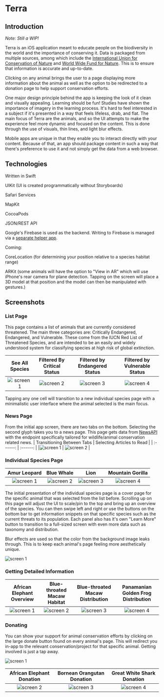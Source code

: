 # Terra

## Introduction

*Note: Still a WIP!*

Terra is an iOS application meant to educate people on the biodiversity in the world and the importance of conserving it. Data is packaged from multiple sources, among which include the [International Union for Conservation of Nature](https://www.iucnredlist.org/) and [World Wide Fund for Nature](https://www.worldwildlife.org/). This is to ensure that information is accurate and up-to-date.

Clicking on any animal brings the user to a page displaying more information about the animal as well as the option to be redirected to a donation page to help support conservation efforts. 

One major design principle behind the app is keeping the look of it clean and visually appealing. Learning should be fun! Studies have shown the importance of imagery in the learning process. It's hard to feel interested in a subject if it's presented in a way that feels lifeless, drab, and flat. The main focus of Terra are the animals, and so the UI attempts to make the experience feel more dynamic and focused on the content. This is done through the use of visuals, thin lines, and light blur effects.

Mobile apps are unique in that they enable you to interact directly with your content. Because of that, an app should package content in such a way that there's preference to use it and not simply get the data from a web browser. 



## Technologies 
Written in Swift

UIKit (UI is created programmatically without Storyboards)

Safari Services

MapKit

CocoaPods 

JSON/REST API

Google's Firebase is used as the backend. Writing to Firebase is managed via a [separate helper app](https://github.com/Anthony-R-G/Terra-Data-Upload-Helper).

Coming:

CoreLocation (for determining your position relative to a species habitat range)

ARKit (some animals will have the option to "View in AR" which will use iPhone's rear camera for plane detection. Tapping on the screen will place a 3D model at that position and the model can then be manipulated with gestures.)

## Screenshots

### List Page
This page contains a list of animals that are currently considered threatened. The main three categories are: Critically Endangered, Endangered, and Vulnerable. These come from the IUCN Red List of Threatened Species, and are intended to be an easily and widely understood system for classifying species at high risk of global extinction.

| See All Species | Filtered By Critical Status | Filtered by Endangered Status | Filtered by Vulnerable Status |
| :------: | :------: | :------: | :------: |
|![screen 1](https://i.imgur.com/1Vwgp0Y.png) | ![screen 2](https://i.imgur.com/grixZDv.png) | ![screen 3](https://i.imgur.com/SKy5mno.png) | ![screen 4](https://i.imgur.com/p67o6vL.png) |

Tapping any one cell will transition to a new individual species page with a minimalistic user interface where the animal selected is the main focus.

### News Page
From the initial app screen, there are two tabs on the bottom. Selecting the second glyph takes you to a news page. This page gets data from [NewsAPI](https://newsapi.org/) with the endpoint specifically tailored for wildlife/animal conservation related news. 
| Transitioning Between Tabs | Selecting Articles to Read |
| :------: | :------: |
|![screen 1](https://media.giphy.com/media/ieaU0z4wACLIYrWIey/giphy.gif) | ![screen 2](https://media.giphy.com/media/IejPdlUw4B2Yj2cfVp/giphy.gif) |


### Individual Species Page 
| Amur Leopard | Blue Whale | Lion | Mountain Gorilla |
| :------: | :------: | :------: | :------: |
|![screen 1](https://i.imgur.com/4LOHr9o.png) | ![screen 2](https://i.imgur.com/E4Ayd80.png) |![screen 3](https://i.imgur.com/h6s1IGG.png)|![screen 4](https://i.imgur.com/HEA6LRg.png)|

The initial presentation of the individual species page is a cover page for the specific animal that was selected from the list before. Scrolling up on this page will adjust the UI to scale/pin to the top and bring up an overview of the species. You can then swipe left and right or use the buttons on the bottom bar to get information snippets on that specific species such as the current threats to its population. Each panel also has it's own "Learn More" button to transition to a full-sized screen with even more data such as taxonomy and distribution. 

Blur effects are used so that the color from the background image leaks through. This is to keep each animal's page feeling more aesthetically unique.

![screen 1](https://media.giphy.com/media/iIoxEOe632nhzJz6Lq/giphy.gif)

### Getting Detailed Information
| African Elephant Overview | Blue-throated Macaw Habitat | Blue-throated Macaw Distribution | Panamanian Golden Frog Distribution |
| :------: | :------: | :------: | :------: |
|![screen 1](https://i.imgur.com/XVNFPHj.png) | ![screen 2](https://i.imgur.com/kgitJkv.png) |![screen 3](https://i.imgur.com/Ueikygo.png)|![screen 4](https://i.imgur.com/fz7PtXS.png)|

### Donating

You can show your support for animal conservation efforts by clicking on the large donate button found on every animal's page. This will redirect you in-app to the relevant conservation/project for that specific animal. Getting involved is just a tap away.

![screen 1](https://media.giphy.com/media/Rm2YUtHLivpcvSU0Yg/giphy.gif)

|African Elephant Donation |Bornean Orangutan Donation | Great White Shark Donation |
| :------: | :------: | :------: |
| ![screen 2](https://i.imgur.com/SvsfysX.png) | ![screen 3](https://i.imgur.com/3x6d1IV.png) | ![screen 4](https://i.imgur.com/5rljCyK.png)



